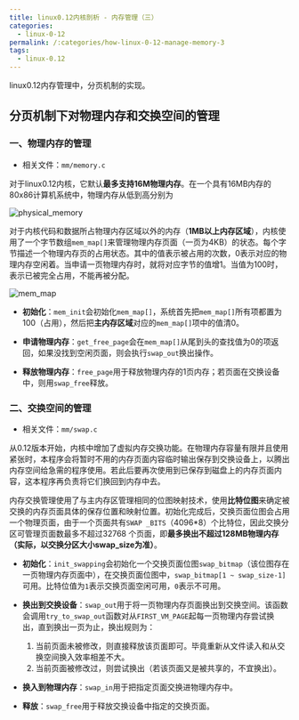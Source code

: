 ```yaml
---
title: linux0.12内核剖析 - 内存管理（三）
categories:
  - linux-0-12
permalink: /:categories/how-linux-0-12-manage-memory-3
tags:
  - linux-0.12
---
```


linux0.12内存管理中，分页机制的实现。

<!--more-->

## 分页机制下对物理内存和交换空间的管理

### 一、物理内存的管理

- 相关文件：`mm/memory.c`

对于linux0.12内核，它默认**最多支持16M物理内存**。在一个具有16MB内存的80x86计算机系统中，物理内存从低到高分别为

![physical_memory](https://ultraji.xyz/assets/images/linux012/physical_memory.png)

对于内核代码和数据所占物理内存区域以外的内存（**1MB以上内存区域**），内核使用了一个字节数组`mem_map[]`来管理物理内存页面（一页为4KB）的状态。每个字节描述一个物理内存页的占用状态。其中的值表示被占用的次数，0表示对应的物理内存空闲着。当申请一页物理内存时，就将对应字节的值增1。当值为100时，表示已被完全占用，不能再被分配。

![mem_map](https://ultraji.xyz/assets/images/linux012/mem_map.jpg)

- **初始化**：`mem_init`会初始化`mem_map[]`，系统首先把`mem_map[]`所有项都置为100（占用），然后把**主内存区域**对应的`mem_map[]`项中的值清0。

- **申请物理内存**：`get_free_page`会在`mem_map[]`从尾到头的查找值为0的项返回，如果没找到空闲页面，则会执行`swap_out`换出操作。

- **释放物理内存**：`free_page`用于释放物理内存的1页内存；若页面在交换设备中，则用`swap_free`释放。

### 二、交换空间的管理

- 相关文件：`mm/swap.c`

从0.12版本开始，内核中增加了虚拟内存交换功能。在物理内存容量有限并且使用紧张时，本程序会将暂时不用的内存页面内容临时输出保存到交换设备上，以腾出内存空间给急需的程序使用。若此后要再次使用到已保存到磁盘上的内存页面内容，这本程序再负责将它们换回到内存中去。

内存交换管理使用了与主内存区管理相同的位图映射技术，使用**比特位图**来确定被交换的内存页面具体的保存位置和映射位置。初始化完成后，交换页面位图会占用一个物理页面，由于一个页面共有`SWAP _BITS`（4096*8）个比特位，因此交换分区可管理页面数最多不超过32768 个页面，即**最多换出不超过128MB物理内存（实际，以交换分区大小swap_size为准）**。

- **初始化**：`init_swapping`会初始化一个交换页面位图`swap_bitmap`（该位图存在一页物理内存页面中），在交换页面位图中，`swap_bitmap[1 ~ swap_size-1]`可用。比特位值为`1`表示交换页面空闲可用，`0`表示不可用。

- **换出到交换设备**：`swap_out`用于将一页物理内存页面换出到交换空间。该函数会调用`try_to_swap_out`函数对从`FIRST_VM_PAGE`起每一页物理内存尝试换出，直到换出一页为止，换出规则为：
    1. 当前页面未被修改，则直接释放该页面即可。毕竟重新从文件读入和从交换空间换入效率相差不大。
    2. 当前页面被修改过，则尝试换出（若该页面又是被共享的，不宜换出）。

- **换入到物理内存**：`swap_in`用于把指定页面交换进物理内存中。

- **释放**：`swap_free`用于释放交换设备中指定的交换页面。
